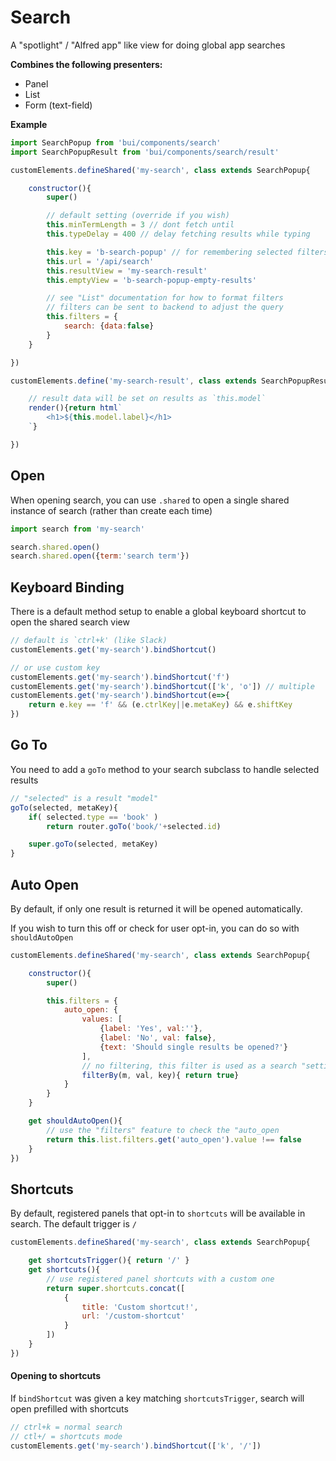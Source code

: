 Search
====================

A "spotlight" / "Alfred app" like view for doing global app searches

**Combines the following presenters:**
- Panel
- List
- Form (text-field)

**Example**
```js
import SearchPopup from 'bui/components/search'
import SearchPopupResult from 'bui/components/search/result'

customElements.defineShared('my-search', class extends SearchPopup{

    constructor(){
        super()

        // default setting (override if you wish)
        this.minTermLength = 3 // dont fetch until
        this.typeDelay = 400 // delay fetching results while typing

        this.key = 'b-search-popup' // for remembering selected filters
        this.url = '/api/search'
        this.resultView = 'my-search-result'
        this.emptyView = 'b-search-popup-empty-results'

        // see "List" documentation for how to format filters
        // filters can be sent to backend to adjust the query
        this.filters = {
            search: {data:false}
        }
    }

})

customElements.define('my-search-result', class extends SearchPopupResult{

    // result data will be set on results as `this.model`
    render(){return html`
        <h1>${this.model.label}</h1>
    `}

})
```

## Open
When opening search, you can use `.shared` to open a single shared instance of search (rather than create each time)

```js
import search from 'my-search'

search.shared.open()
search.shared.open({term:'search term'})
```

## Keyboard Binding
There is a default method setup to enable a global keyboard shortcut to open the shared search view

```js
// default is `ctrl+k' (like Slack)
customElements.get('my-search').bindShortcut()

// or use custom key
customElements.get('my-search').bindShortcut('f')
customElements.get('my-search').bindShortcut(['k', 'o']) // multiple
customElements.get('my-search').bindShortcut(e=>{
    return e.key == 'f' && (e.ctrlKey||e.metaKey) && e.shiftKey
})
```

## Go To
You need to add a `goTo` method to your search subclass to handle selected results

```js
// "selected" is a result "model"
goTo(selected, metaKey){
    if( selected.type == 'book' )
        return router.goTo('book/'+selected.id)

    super.goTo(selected, metaKey)
}
```

## Auto Open
By default, if only one result is returned it will be opened automatically.

If you wish to turn this off or check for user opt-in, you can do so with `shouldAutoOpen`

```js
customElements.defineShared('my-search', class extends SearchPopup{

    constructor(){
        super()

        this.filters = {
            auto_open: {
                values: [
                    {label: 'Yes', val:''},
                    {label: 'No', val: false},
                    {text: 'Should single results be opened?'}
                ],
                // no filtering, this filter is used as a search "setting"
                filterBy(m, val, key){ return true}
            }
        }
    }

    get shouldAutoOpen(){
        // use the "filters" feature to check the "auto_open
        return this.list.filters.get('auto_open').value !== false
    }
})

```

## Shortcuts
By default, registered panels that opt-in to `shortcuts` will be available in search. The default trigger is `/`

```js
customElements.defineShared('my-search', class extends SearchPopup{

    get shortcutsTrigger(){ return '/' }
    get shortcuts(){
        // use registered panel shortcuts with a custom one
        return super.shortcuts.concat([
            {
                title: 'Custom shortcut!',
                url: '/custom-shortcut'
            }
        ])
    }
})
```

#### Opening to shortcuts
If `bindShortcut` was given a key matching `shortcutsTrigger`, search will open prefilled with shortcuts

```js
// ctrl+k = normal search
// ctl+/ = shortcuts mode
customElements.get('my-search').bindShortcut(['k', '/'])
```
